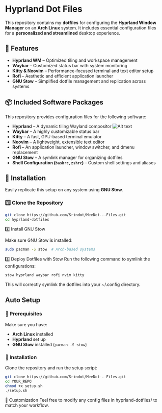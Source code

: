 # Hyprland Dot Files

This repository contains my **dotfiles** for configuring the **Hyprland Window Manager** on an **Arch Linux** system. It includes essential configuration files for a **personalized and streamlined** desktop experience.

## 🚀 Features

- **Hyprland WM** – Optimized tiling and workspace management
- **Waybar** – Customized status bar with system monitoring
- **Kitty & Neovim** – Performance-focused terminal and text editor setup
- **Rofi** – Aesthetic and efficient application launcher
- **GNU Stow** – Simplified dotfile management and replication across systems

## 📦 Included Software Packages

This repository provides configuration files for the following software:

- **Hyprland** – A dynamic tiling Wayland compositor
  ![Alt text]()
- **Waybar** – A highly customizable status bar
- **Kitty** – A fast, GPU-based terminal emulator
- **Neovim** – A lightweight, extensible text editor
- **Rofi** – An application launcher, window switcher, and dmenu replacement
- **GNU Stow** – A symlink manager for organizing dotfiles
- **Shell Configuration (`bashrc`, `zshrc`)** – Custom shell settings and aliases

## 📂 Installation

Easily replicate this setup on any system using **GNU Stow**.

### **1️⃣ Clone the Repository**

```bash
git clone https://github.com/Srindot/MeeDot-.-Files.git
cd hyprland-dotfiles
```

2️⃣ Install GNU Stow

Make sure GNU Stow is installed:

```bash
sudo pacman -S stow  # Arch-based systems
```

3️⃣ Deploy Dotfiles with Stow
Run the following command to symlink the configurations:

```bash
stow hyprland waybar rofi nvim kitty
```

This will correctly symlink the dotfiles into your ~/.config directory.

## Auto Setup

### 📌 Prerequisites

Make sure you have:

- **Arch Linux** installed
- **Hyprland** set up
- **GNU Stow** installed (`pacman -S stow`)

### 🔧 Installation

Clone the repository and run the setup script:

```bash
git clone https://github.com/Srindot/MeeDot-.-Files.git
cd YOUR_REPO
chmod +x setup.sh
./setup.sh
```

🔧 Customization
Feel free to modify any config files in hyprland-dotfiles/ to match your workflow.

